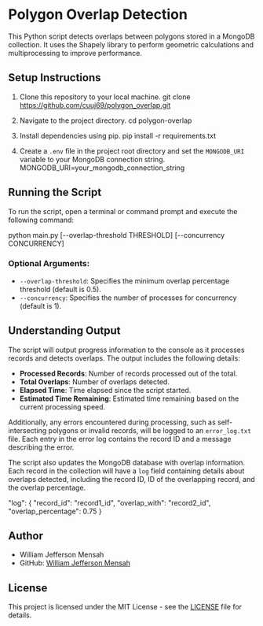 # Polygon Overlap Detection

This Python script detects overlaps between polygons stored in a MongoDB collection. It uses the Shapely library to perform geometric calculations and multiprocessing to improve performance.

## Setup Instructions

1. Clone this repository to your local machine.
git clone https://github.com/cuuj69/polygon_overlap.git

2. Navigate to the project directory.
cd polygon-overlap

3. Install dependencies using pip.
pip install -r requirements.txt

4. Create a `.env` file in the project root directory and set the `MONGODB_URI` variable to your MongoDB connection string.
MONGODB_URI=your_mongodb_connection_string


## Running the Script

To run the script, open a terminal or command prompt and execute the following command:

python main.py [--overlap-threshold THRESHOLD] [--concurrency CONCURRENCY]


### Optional Arguments:

- `--overlap-threshold`: Specifies the minimum overlap percentage threshold (default is 0.5).
- `--concurrency`: Specifies the number of processes for concurrency (default is 1).

## Understanding Output

The script will output progress information to the console as it processes records and detects overlaps. The output includes the following details:

- **Processed Records**: Number of records processed out of the total.
- **Total Overlaps**: Number of overlaps detected.
- **Elapsed Time**: Time elapsed since the script started.
- **Estimated Time Remaining**: Estimated time remaining based on the current processing speed.

Additionally, any errors encountered during processing, such as self-intersecting polygons or invalid records, will be logged to an `error_log.txt` file. Each entry in the error log contains the record ID and a message describing the error.

The script also updates the MongoDB database with overlap information. Each record in the collection will have a `log` field containing details about overlaps detected, including the record ID, ID of the overlapping record, and the overlap percentage.

"log": {
"record_id": "record1_id",
"overlap_with": "record2_id",
"overlap_percentage": 0.75
}

## Author

- William Jefferson Mensah
- GitHub: [William Jefferson Mensah](https://github.com/cuuj69)


## License
This project is licensed under the MIT License - see the [LICENSE](LICENSE) file for details.